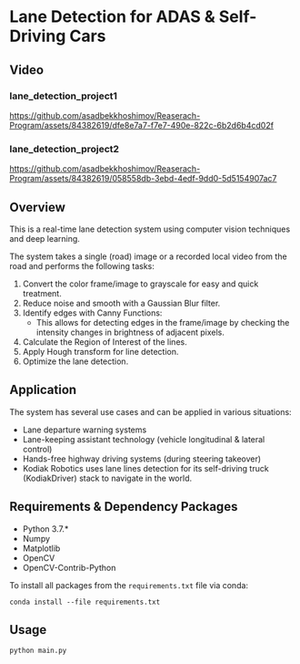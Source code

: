 # Lane Detection for ADAS & Self-Driving Cars

## Video
### lane_detection_project1
https://github.com/asadbekkhoshimov/Reaserach-Program/assets/84382619/dfe8e7a7-f7e7-490e-822c-6b2d6b4cd02f

### lane_detection_project2
https://github.com/asadbekkhoshimov/Reaserach-Program/assets/84382619/058558db-3ebd-4edf-9dd0-5d5154907ac7


## Overview
This is a real-time lane detection system using computer vision techniques and deep learning.

The system takes a single (road) image or a recorded local video from the road and performs the following tasks:

1. Convert the color frame/image to grayscale for easy and quick treatment.
2. Reduce noise and smooth with a Gaussian Blur filter.
3. Identify edges with Canny Functions: 
    - This allows for detecting edges in the frame/image by checking the intensity changes in brightness of adjacent pixels.
4. Calculate the Region of Interest of the lines.
5. Apply Hough transform for line detection.
6. Optimize the lane detection.

## Application
The system has several use cases and can be applied in various situations:

- Lane departure warning systems
- Lane-keeping assistant technology (vehicle longitudinal & lateral control)
- Hands-free highway driving systems (during steering takeover)
- Kodiak Robotics uses lane lines detection for its self-driving truck (KodiakDriver) stack to navigate in the world.

## Requirements & Dependency Packages
- Python 3.7.*
- Numpy
- Matplotlib
- OpenCV
- OpenCV-Contrib-Python

To install all packages from the `requirements.txt` file via conda:

    conda install --file requirements.txt

## Usage

    python main.py
